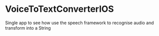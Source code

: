 # VoiceToTextConverterIOS
Single app to see how use the speech framework to recognise audio and transform into a String
